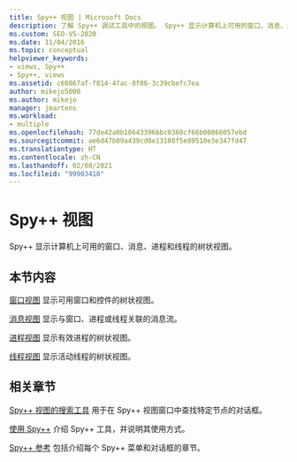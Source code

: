 ```yaml
---
title: Spy++ 视图 | Microsoft Docs
description: 了解 Spy++ 调试工具中的视图。 Spy++ 显示计算机上可用的窗口、消息、进程和线程的树状视图。
ms.custom: SEO-VS-2020
ms.date: 11/04/2016
ms.topic: conceptual
helpviewer_keywords:
- views, Spy++
- Spy++, views
ms.assetid: c60867af-f814-4fac-8f06-3c39cbefc7ea
author: mikejo5000
ms.author: mikejo
manager: jmartens
ms.workload:
- multiple
ms.openlocfilehash: 77de42a0b10643396bbc0360cf66b00866057ebd
ms.sourcegitcommit: ae6d47b09a439cd0e13180f5e89510e3e347fd47
ms.translationtype: HT
ms.contentlocale: zh-CN
ms.lasthandoff: 02/08/2021
ms.locfileid: "99903410"
---
```

# <a name="spy-views"></a>Spy++ 视图
Spy++ 显示计算机上可用的窗口、消息、进程和线程的树状视图。

## <a name="in-this-section"></a>本节内容
 [窗口视图](../debugger/windows-view.md) 显示可用窗口和控件的树状视图。

 [消息视图](../debugger/messages-view.md) 显示与窗口、进程或线程关联的消息流。

 [进程视图](../debugger/processes-view.md) 显示有效进程的树状视图。

 [线程视图](../debugger/threads-view.md) 显示活动线程的树状视图。

## <a name="related-sections"></a>相关章节
 [Spy++ 视图的搜索工具](../debugger/search-tools-for-spy-increment-views.md) 用于在 Spy++ 视图窗口中查找特定节点的对话框。

 [使用 Spy++](../debugger/using-spy-increment.md) 介绍 Spy++ 工具，并说明其使用方式。

 [Spy++ 参考](../debugger/spy-increment-reference.md) 包括介绍每个 Spy++ 菜单和对话框的章节。